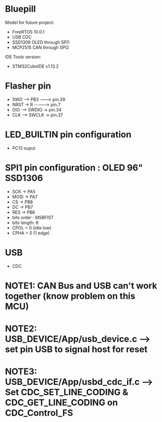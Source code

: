 # Bluepill
Model for future project:
- FreeRTOS 10.0.1
- USB CDC
- SSD1306 OLED through SPI1
- MCP2515 CAN through SPI2

IDE Tools version:
  - STM32CubeIDE v1.13.2
  
# Flasher pin
- SWO --> PB3 ---> pin.39
- NRST -> R -----> pin.7
- DIO --> SWDIO -> pin.34
- CLK --> SWCLK -> pin.37


# LED_BUILTIN pin configuration
- PC13 ouput

# SPI1 pin configuration : OLED 96" SSD1306
- SCK  -> PA5
- MOSI -> PA7
- CS   -> PB8
- DC   -> PB7
- RES  -> PB6
- bits order : MSBFIST
- bits length: 8
- CPOL = 0 (idle low)
- CPHA = 0 (1 edge)

# USB
- CDC

# NOTE1: CAN Bus and USB can't work together (know problem on this MCU)
# NOTE2: USB_DEVICE/App/usb_device.c --> set pin USB to signal host for reset
# NOTE3: USB_DEVICE/App/usbd_cdc_if.c --> Set CDC_SET_LINE_CODING & CDC_GET_LINE_CODING on CDC_Control_FS